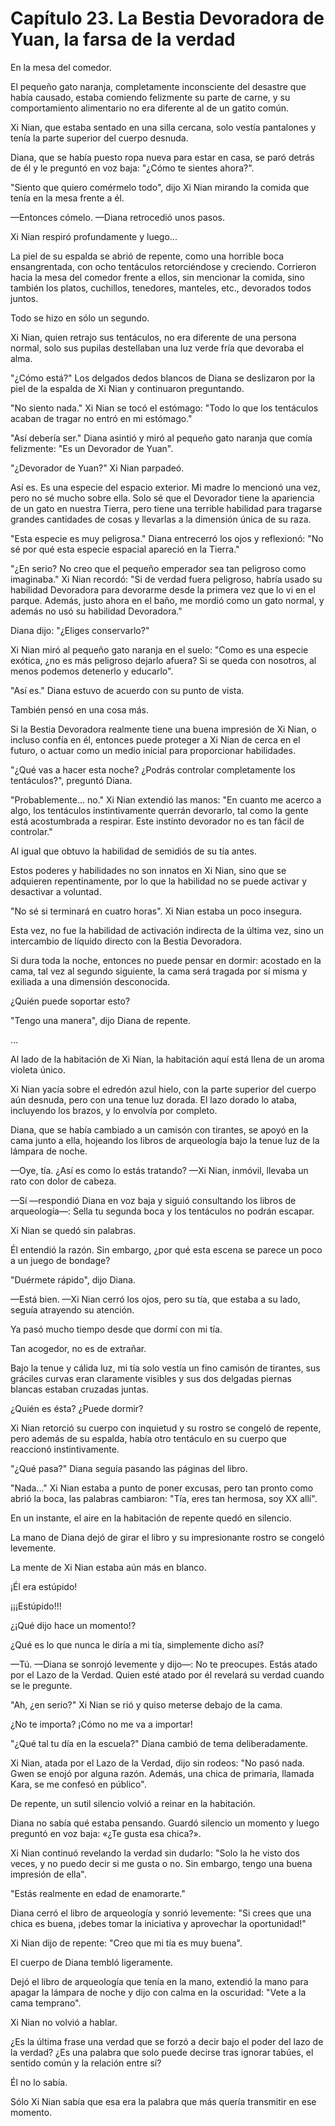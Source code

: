 
# Capítulo 23. La Bestia Devoradora de Yuan, la farsa de la verdad


En la mesa del comedor.

El pequeño gato naranja, completamente inconsciente del desastre que había causado, estaba comiendo felizmente su parte de carne, y su comportamiento alimentario no era diferente al de un gatito común.

Xi Nian, que estaba sentado en una silla cercana, solo vestía pantalones y tenía la parte superior del cuerpo desnuda.

Diana, que se había puesto ropa nueva para estar en casa, se paró detrás de él y le preguntó en voz baja: "¿Cómo te sientes ahora?".

"Siento que quiero comérmelo todo", dijo Xi Nian mirando la comida que tenía en la mesa frente a él.

—Entonces cómelo. —Diana retrocedió unos pasos.

Xi Nian respiró profundamente y luego...

La piel de su espalda se abrió de repente, como una horrible boca ensangrentada, con ocho tentáculos retorciéndose y creciendo. Corrieron hacia la mesa del comedor frente a ellos, sin mencionar la comida, sino también los platos, cuchillos, tenedores, manteles, etc., devorados todos juntos.

Todo se hizo en sólo un segundo.

Xi Nian, quien retrajo sus tentáculos, no era diferente de una persona normal, solo sus pupilas destellaban una luz verde fría que devoraba el alma.

"¿Cómo está?" Los delgados dedos blancos de Diana se deslizaron por la piel de la espalda de Xi Nian y continuaron preguntando.

"No siento nada." Xi Nian se tocó el estómago: "Todo lo que los tentáculos acaban de tragar no entró en mi estómago."

"Así debería ser." Diana asintió y miró al pequeño gato naranja que comía felizmente: "Es un Devorador de Yuan".

"¿Devorador de Yuan?" Xi Nian parpadeó.

Así es. Es una especie del espacio exterior. Mi madre lo mencionó una vez, pero no sé mucho sobre ella. Solo sé que el Devorador tiene la apariencia de un gato en nuestra Tierra, pero tiene una terrible habilidad para tragarse grandes cantidades de cosas y llevarlas a la dimensión única de su raza.

"Esta especie es muy peligrosa." Diana entrecerró los ojos y reflexionó: "No sé por qué esta especie espacial apareció en la Tierra."

"¿En serio? No creo que el pequeño emperador sea tan peligroso como imaginaba." Xi Nian recordó: "Si de verdad fuera peligroso, habría usado su habilidad Devoradora para devorarme desde la primera vez que lo vi en el parque. Además, justo ahora en el baño, me mordió como un gato normal, y además no usó su habilidad Devoradora."

Diana dijo: "¿Eliges conservarlo?"

Xi Nian miró al pequeño gato naranja en el suelo: "Como es una especie exótica, ¿no es más peligroso dejarlo afuera? Si se queda con nosotros, al menos podemos detenerlo y educarlo".

"Así es." Diana estuvo de acuerdo con su punto de vista.

También pensó en una cosa más.

Si la Bestia Devoradora realmente tiene una buena impresión de Xi Nian, o incluso confía en él, entonces puede proteger a Xi Nian de cerca en el futuro, o actuar como un medio inicial para proporcionar habilidades.

"¿Qué vas a hacer esta noche? ¿Podrás controlar completamente los tentáculos?", preguntó Diana.

"Probablemente... no." Xi Nian extendió las manos: "En cuanto me acerco a algo, los tentáculos instintivamente querrán devorarlo, tal como la gente está acostumbrada a respirar. Este instinto devorador no es tan fácil de controlar."

Al igual que obtuvo la habilidad de semidiós de su tía antes.

Estos poderes y habilidades no son innatos en Xi Nian, sino que se adquieren repentinamente, por lo que la habilidad no se puede activar y desactivar a voluntad.

"No sé si terminará en cuatro horas". Xi Nian estaba un poco insegura.

Esta vez, no fue la habilidad de activación indirecta de la última vez, sino un intercambio de líquido directo con la Bestia Devoradora.

Si dura toda la noche, entonces no puede pensar en dormir: acostado en la cama, tal vez al segundo siguiente, la cama será tragada por sí misma y exiliada a una dimensión desconocida.

¿Quién puede soportar esto?

"Tengo una manera", dijo Diana de repente.

…

Al lado de la habitación de Xi Nian, la habitación aquí está llena de un aroma violeta único.

Xi Nian yacía sobre el edredón azul hielo, con la parte superior del cuerpo aún desnuda, pero con una tenue luz dorada. El lazo dorado lo ataba, incluyendo los brazos, y lo envolvía por completo.

Diana, que se había cambiado a un camisón con tirantes, se apoyó en la cama junto a ella, hojeando los libros de arqueología bajo la tenue luz de la lámpara de noche.

—Oye, tía. ¿Así es como lo estás tratando? —Xi Nian, inmóvil, llevaba un rato con dolor de cabeza.

—Sí —respondió Diana en voz baja y siguió consultando los libros de arqueología—: Sella tu segunda boca y los tentáculos no podrán escapar.

Xi Nian se quedó sin palabras.

Él entendió la razón. Sin embargo, ¿por qué esta escena se parece un poco a un juego de bondage?

"Duérmete rápido", dijo Diana.

—Está bien. —Xi Nian cerró los ojos, pero su tía, que estaba a su lado, seguía atrayendo su atención.

Ya pasó mucho tiempo desde que dormí con mi tía.

Tan acogedor, no es de extrañar.

Bajo la tenue y cálida luz, mi tía solo vestía un fino camisón de tirantes, sus gráciles curvas eran claramente visibles y sus dos delgadas piernas blancas estaban cruzadas juntas.

¿Quién es ésta? ¿Puede dormir?

Xi Nian retorció su cuerpo con inquietud y su rostro se congeló de repente, pero además de su espalda, había otro tentáculo en su cuerpo que reaccionó instintivamente.

"¿Qué pasa?" Diana seguía pasando las páginas del libro.

"Nada..." Xi Nian estaba a punto de poner excusas, pero tan pronto como abrió la boca, las palabras cambiaron: "Tía, eres tan hermosa, soy XX allí".

En un instante, el aire en la habitación de repente quedó en silencio.

La mano de Diana dejó de girar el libro y su impresionante rostro se congeló levemente.

La mente de Xi Nian estaba aún más en blanco.

¡Él era estúpido!

¡¡¡Estúpido!!!

¿¡Qué dijo hace un momento!?

¿Qué es lo que nunca le diría a mi tía, simplemente dicho así?

—Tú. —Diana se sonrojó levemente y dijo—: No te preocupes. Estás atado por el Lazo de la Verdad. Quien esté atado por él revelará su verdad cuando se le pregunte.

"Ah, ¿en serio?" Xi Nian se rió y quiso meterse debajo de la cama.

¿No te importa? ¡Cómo no me va a importar!

"¿Qué tal tu día en la escuela?" Diana cambió de tema deliberadamente.

Xi Nian, atada por el Lazo de la Verdad, dijo sin rodeos: "No pasó nada. Gwen se enojó por alguna razón. Además, una chica de primaria, llamada Kara, se me confesó en público".

De repente, un sutil silencio volvió a reinar en la habitación.

Diana no sabía qué estaba pensando. Guardó silencio un momento y luego preguntó en voz baja: «¿Te gusta esa chica?».

Xi Nian continuó revelando la verdad sin dudarlo: "Solo la he visto dos veces, y no puedo decir si me gusta o no. Sin embargo, tengo una buena impresión de ella".

"Estás realmente en edad de enamorarte."

Diana cerró el libro de arqueología y sonrió levemente: "Si crees que una chica es buena, ¡debes tomar la iniciativa y aprovechar la oportunidad!"

Xi Nian dijo de repente: "Creo que mi tía es muy buena".

El cuerpo de Diana tembló ligeramente.

Dejó el libro de arqueología que tenía en la mano, extendió la mano para apagar la lámpara de noche y dijo con calma en la oscuridad: "Vete a la cama temprano".

Xi Nian no volvió a hablar.

¿Es la última frase una verdad que se forzó a decir bajo el poder del lazo de la verdad? ¿Es una palabra que solo puede decirse tras ignorar tabúes, el sentido común y la relación entre sí?

Él no lo sabía.

Sólo Xi Nian sabía que esa era la palabra que más quería transmitir en ese momento.